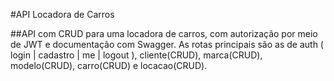#API Locadora de Carros

##API com CRUD para uma locadora de carros, com autorização por meio de JWT e documentação com Swagger. As rotas principais são as de auth ( login | cadastro | me | logout ), cliente(CRUD), marca(CRUD), modelo(CRUD), carro(CRUD) e locacao(CRUD). 
